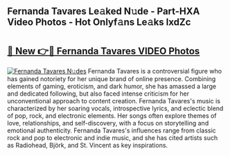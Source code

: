 ## Fernanda Tavares Le𝚊ked N𝚞de - Part-HXA Video Photos - Hot Onlyf𝚊ns Le𝚊ks lxdZc

# <h2><a href="http://ab41080.deff.icu/?id=Fernanda+Tavares">🔗 New 👉🔴 Fernanda Tavares VIDEO Photos</a></h2>

[![Fernanda Tavares N𝚞des](https://i.imgur.com/rIISA9y.gif)](http://ab41080.deff.icu/?id=Fernanda+Tavares)
Fernanda Tavares is a controversial figure who has gained notoriety for her unique brand of online presence. Combining elements of gaming, eroticism, and dark humor, she has amassed a large and dedicated following, but also faced intense criticism for her unconventional approach to content creation. Fernanda Tavares's music is characterized by her soaring vocals, introspective lyrics, and eclectic blend of pop, rock, and electronic elements. Her songs often explore themes of love, relationships, and self-discovery, with a focus on storytelling and emotional authenticity. Fernanda Tavares's influences range from classic rock and pop to electronic and indie music, and she has cited artists such as Radiohead, Björk, and St. Vincent as key inspirations.
